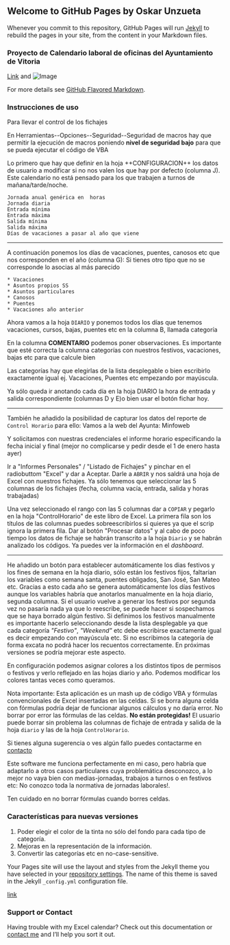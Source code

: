 ## Welcome to GitHub Pages by Oskar Unzueta



Whenever you commit to this repository, GitHub Pages will run [Jekyll](https://jekyllrb.com/) to rebuild the pages in your site, from the content in your Markdown files.




### Proyecto de Calendario laboral de oficinas del Ayuntamiento de Vitoria



[Link](url) and ![Image](src)


For more details see [GitHub Flavored Markdown](https://guides.github.com/features/mastering-markdown/).

### Instrucciones de uso


Para llevar el control de los fichajes

En Herramientas--Opciones--Seguridad--Seguridad de macros hay que permitir la ejecución de macros poniendo **nivel de seguridad bajo** para que se pueda ejecutar el código de VBA


Lo primero que hay que definir en la hoja ++CONFIGURACION++ los datos de usuario a modificar si no nos valen los que hay por defecto (columna J). Este calendario no está pensado para los que trabajen a turnos de mañana/tarde/noche.


```
Jornada anual genérica en  horas
Jornada diaria
Entrada mínima
Entrada máxima
Salida mínima
Salida máxima
Días de vacaciones a pasar al año que viene
```

---


A continuación ponemos los días de vacaciones, puentes, canosos etc que nos corresponden en el año (columna G): Si tienes otro tipo que no se corresponde lo asocias al más parecido

```
* Vacaciones
* Asuntos propios SS
* Asuntos particulares
* Canosos
* Puentes
* Vacaciones año anterior
```

Ahora vamos a la hoja `DIARIO` y ponemos todos los días que tenemos vacaciones, cursos, bajas, puentes etc en la columna B, llamada categoría


En la columna **COMENTARIO** podemos poner observaciones. Es importante que esté correcta la columna categorías con nuestros festivos, vacaciones, bajas etc para que calcule bien

Las categorías hay que elegirlas de la lista desplegable o bien escribirlo exactamente igual ej. Vacaciones, Puentes etc empezando por mayúscula.


Ya sólo queda ir anotando cada día en la hoja DIARIO la hora de entrada y salida correspondiente (columnas D y E)o bien usar el botón fichar hoy.

---


También he añadido la posibilidad de capturar los datos del reporte de `Control Horario` para ello:
Vamos a la web del Ayunta: Minfoweb 


Y solicitamos con nuestras credenciales el informe horario especificando la fecha inicial y final (mejor no complicarse y pedir desde el 1 de enero hasta ayer)


Ir a "Informes Personales" / "Listado de Fichajes" y pinchar en el radiobuttom "Excel" y dar a Aceptar.
Darle a `ABRIR` y nos saldrá una hoja de Excel con nuestros fichajes. Ya sólo tenemos que seleccionar las 5 columnas de los fichajes (fecha, columna vacía, entrada, salida y horas trabajadas) 


Una vez seleccionado el rango con las 5 columnas dar a `COPIAR` y pegarlo en la hoja "ControlHorario" de este libro de Excel.
La primera fila son los títulos de las columnas puedes sobreescribirlos si quieres ya que el scrip ignora la primera fila.
Dar al botón "Procesar datos" y al cabo de poco tiempo los datos de fichaje se habrán transcrito a la hoja `Diario` y se habrán analizado los códigos.
Ya puedes ver la información en el *dashboard*.


---


He añadido un botón para establecer automáticamente los dias festivos y los fines de semana en la hoja diario, sólo están los festivos fijos, faltarían los variables como semana santa, puentes obligados, San José, San Mateo etc. Gracias a esto cada año se genera automáticamente los días festivos aunque los variables habría que anotarlos manualmente en la hoja diario, segunda columna. Si el usuario vuelve a generar los festivos por segunda vez no pasaría nada ya que lo reescribe, se puede hacer si sospechamos que se haya borrado algún festivo. Si definimos los festivos manualmente es importante hacerlo seleccionando desde la lista desplegable ya que cada categoría *"Festivo"*, *"Weekend"* etc debe escribirse exactamente igual es decir empezando con mayúscula etc. Si no escribimos la categoría de forma excata no podrá hacer los recuentos correctamente. En próximas versiones se podría mejorar este aspecto.


En configuración podemos asignar colores a los distintos tipos de permisos o festivos y verlo reflejado en las hojas diario y año. Podemos modificar los colores tantas veces como queramos.

Nota importante:
Esta aplicación es un mash up de código VBA y fórmulas convencionales de Excel insertadas en las celdas. Si se borra alguna celda con fórmulas podría dejar de funcionar algunos cálculos y no daría error.
No borrar por error las fórmulas de las celdas. **No están protegidas!**
El usuario puede borrar sin problema las columnas de fichaje de entrada y salida de la hoja `diario` y las de la hoja `ControlHorario`.


Si tienes alguna sugerencia o ves algún fallo puedes contactarme en  [contacto](mailto:ounzueta@vitoria-gasteiz.org)

Este software me funciona perfectamente en mi caso, pero habría que adaptarlo a otros casos particulares cuya problemática desconozco, a lo mejor no vaya bien con medias-jornadas, trabajos a turnos o en festivos etc: No conozco toda la normativa de jornadas laborales!.


Ten cuidado en no borrar fórmulas cuando borres celdas.

### Características para nuevas versiones

1. Poder elegir el color de la tinta no sólo del fondo para cada tipo de categoría.
2. Mejoras en la representación de la información.
3. Convertir las categorías etc en no-case-sensitive.


Your Pages site will use the layout and styles from the Jekyll theme you have selected in your [repository settings](https://github.com/gorbea0/calendario/settings). The name of this theme is saved in the Jekyll `_config.yml` configuration file.

[link](https://gorbea0.github.io/calendario/)

### Support or Contact

Having trouble with my Excel calendar? Check out this documentation or [contact me](mailto:gorbea0@gmail.com) and I’ll help you sort it out.
